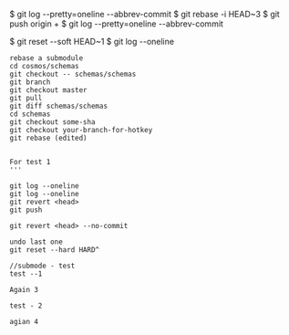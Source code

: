 $ git log --pretty=oneline --abbrev-commit
$ git rebase -i HEAD~3
$ git push origin +<name of branch>
$ git log --pretty=oneline --abbrev-commit

$ git reset --soft HEAD~1
$ git log --oneline

```
rebase a submodule
cd cosmos/schemas
git checkout -- schemas/schemas
git branch
git checkout master
git pull
git diff schemas/schemas
cd schemas
git checkout some-sha
git checkout your-branch-for-hotkey
git rebase (edited) 


```

```
For test 1
'''

git log --oneline
git log --oneline
git revert <head>
git push

git revert <head> --no-commit

undo last one
git reset --hard HARD^

//submode - test
test --1

Again 3

test - 2

agian 4

